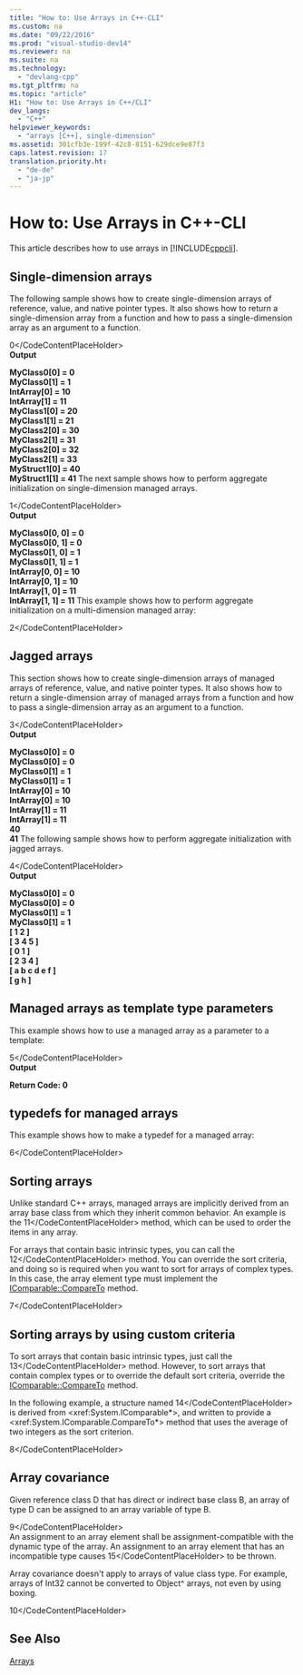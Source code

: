 ```yaml
---
title: "How to: Use Arrays in C++-CLI"
ms.custom: na
ms.date: "09/22/2016"
ms.prod: "visual-studio-dev14"
ms.reviewer: na
ms.suite: na
ms.technology: 
  - "devlang-cpp"
ms.tgt_pltfrm: na
ms.topic: "article"
H1: "How to: Use Arrays in C++/CLI"
dev_langs: 
  - "C++"
helpviewer_keywords: 
  - "arrays [C++], single-dimension"
ms.assetid: 301cfb3e-199f-42c8-8151-629dce9e87f3
caps.latest.revision: 17
translation.priority.ht: 
  - "de-de"
  - "ja-jp"
---
```

# How to: Use Arrays in C++-CLI
This article describes how to use arrays in [!INCLUDE[cppcli](../vs140/includes/cppcli_md.md)].  
  
## Single-dimension arrays  
 The following sample shows how to create single-dimension arrays of reference, value, and native pointer types. It also shows how to return a single-dimension array from a function and how to pass a single-dimension array as an argument to a function.  
  
<CodeContentPlaceHolder>0\</CodeContentPlaceHolder>  
 **Output**  
  
 **MyClass0[0] = 0**  
**MyClass0[1] = 1**  
**IntArray[0] = 10**  
**IntArray[1] = 11**  
**MyClass1[0] = 20**  
**MyClass1[1] = 21**  
**MyClass2[0] = 30**  
**MyClass2[1] = 31**  
**MyClass2[0] = 32**  
**MyClass2[1] = 33**  
**MyStruct1[0] = 40**  
**MyStruct1[1] = 41** The next sample shows how to perform aggregate initialization on single-dimension managed arrays.  
  
<CodeContentPlaceHolder>1\</CodeContentPlaceHolder>  
 **Output**  
  
 **MyClass0[0, 0] = 0**  
**MyClass0[0, 1] = 0**  
**MyClass0[1, 0] = 1**  
**MyClass0[1, 1] = 1**  
**IntArray[0, 0] = 10**  
**IntArray[0, 1] = 10**  
**IntArray[1, 0] = 11**  
**IntArray[1, 1] = 11** This example shows how to perform aggregate initialization on a multi-dimension managed array:  
  
<CodeContentPlaceHolder>2\</CodeContentPlaceHolder>  
## Jagged arrays  
 This section shows how to create single-dimension arrays of managed arrays of reference, value, and native pointer types. It also shows how to return a single-dimension array of managed arrays from a function and how to pass a single-dimension array as an argument to a function.  
  
<CodeContentPlaceHolder>3\</CodeContentPlaceHolder>  
 **Output**  
  
 **MyClass0[0] = 0**  
**MyClass0[0] = 0**  
**MyClass0[1] = 1**  
**MyClass0[1] = 1**  
**IntArray[0] = 10**  
**IntArray[0] = 10**  
**IntArray[1] = 11**  
**IntArray[1] = 11**  
**40**  
**41** The following sample shows how to perform aggregate initialization with jagged arrays.  
  
<CodeContentPlaceHolder>4\</CodeContentPlaceHolder>  
 **Output**  
  
 **MyClass0[0] = 0**  
**MyClass0[0] = 0**  
**MyClass0[1] = 1**  
**MyClass0[1] = 1**  
**[ 1 2 ]**  
**[ 3 4 5 ]**  
**[ 0 1 ]**  
**[ 2 3 4 ]**  
**[ a b c d e f ]**  
**[ g h ]**   
## Managed arrays as template type parameters  
 This example shows how to use a managed array as a parameter to a template:  
  
<CodeContentPlaceHolder>5\</CodeContentPlaceHolder>  
 **Output**  
  
 **Return Code: 0**   
## typedefs for managed arrays  
 This example shows how to make a typedef for a managed array:  
  
<CodeContentPlaceHolder>6\</CodeContentPlaceHolder>  
## Sorting arrays  
 Unlike standard C++ arrays, managed arrays are implicitly derived from an array base class from which they inherit common behavior. An example is the <CodeContentPlaceHolder>11\</CodeContentPlaceHolder> method, which can be used to order the items in any array.  
  
 For arrays that contain basic intrinsic types, you can call the <CodeContentPlaceHolder>12\</CodeContentPlaceHolder> method. You can override the sort criteria, and doing so is required when you want to sort for arrays of complex types. In this case, the array element type must implement the [IComparable::CompareTo](https://msdn.microsoft.com/en-us/library/system.icomparable.compareto.aspx) method.  
  
<CodeContentPlaceHolder>7\</CodeContentPlaceHolder>  
## Sorting arrays by using custom criteria  
 To sort arrays that contain basic intrinsic types, just call the <CodeContentPlaceHolder>13\</CodeContentPlaceHolder> method. However, to sort arrays that contain complex types or to override the default sort criteria, override the [IComparable::CompareTo](https://msdn.microsoft.com/en-us/library/system.icomparable.compareto.aspx) method.  
  
 In the following example, a structure named <CodeContentPlaceHolder>14\</CodeContentPlaceHolder> is derived from \<xref:System.IComparable*>, and written to provide a \<xref:System.IComparable.CompareTo*> method that uses the average of two integers as the sort criterion.  
  
<CodeContentPlaceHolder>8\</CodeContentPlaceHolder>  
## Array covariance  
 Given reference class D that has direct or indirect base class B, an array of type D can be assigned to an array variable of type B.  
  
<CodeContentPlaceHolder>9\</CodeContentPlaceHolder>  
 An assignment to an array element shall be assignment-compatible with the dynamic type of the array. An assignment to an array element that has an incompatible type causes <CodeContentPlaceHolder>15\</CodeContentPlaceHolder> to be thrown.  
  
 Array covariance doesn't apply to arrays of value class type. For example, arrays of Int32 cannot be converted to Object^ arrays, not even by using boxing.  
  
<CodeContentPlaceHolder>10\</CodeContentPlaceHolder>  
## See Also  
 [Arrays](../vs140/arrays--c---component-extensions-.md)